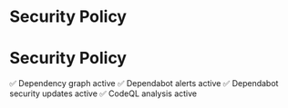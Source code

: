 # Security Policy

# Security Policy

:white_check_mark: Dependency graph active
:white_check_mark: Dependabot alerts active
:white_check_mark: Dependabot security updates active
:white_check_mark: CodeQL analysis active

